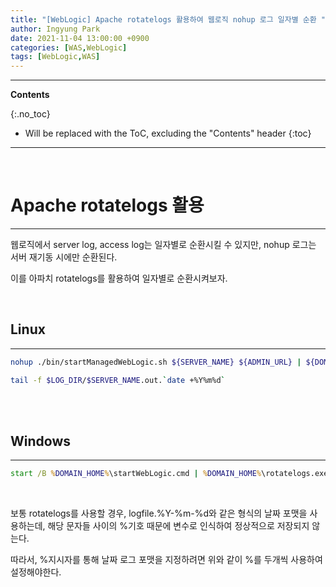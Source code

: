 ```yaml
---
title: "[WebLogic] Apache rotatelogs 활용하여 웹로직 nohup 로그 일자별 순환 "
author: Ingyung Park
date: 2021-11-04 13:00:00 +0900
categories: [WAS,WebLogic]
tags: [WebLogic,WAS]
---
```


---
**Contents**

{:.no_toc}

* Will be replaced with the ToC, excluding the "Contents" header
{:toc}
---

<br/>

# **Apache rotatelogs 활용**

---



웹로직에서 server log, access log는 일자별로 순환시킬 수 있지만, nohup 로그는 서버 재기동 시에만 순환된다.

이를 아파치 rotatelogs를 활용하여 일자별로 순환시켜보자.



<br/>



## **Linux**

---



```sh
nohup ./bin/startManagedWebLogic.sh ${SERVER_NAME} ${ADMIN_URL} | ${DOMAIN_HOME}/rotatelogs $LOG_DIR/$SERVER_NAME.out.%Y%m%d 86400 +540 2>&1 &

tail -f $LOG_DIR/$SERVER_NAME.out.`date +%Y%m%d`
```



<br/>

<br/>

## **Windows**

---



```bat
start /B %DOMAIN_HOME%\startWebLogic.cmd | %DOMAIN_HOME%\rotatelogs.exe %LOG_DIR%\%SERVER_NAME%.%%Y-%%m-%%d.log 86400 +540 2>&1 &
```



<br/>



보통 rotatelogs를 사용할 경우, logfile.%Y-%m-%d와 같은 형식의 날짜 포맷을 사용하는데, 해당 문자들 사이의 %기호 때문에 변수로 인식하여 정상적으로 저장되지 않는다.

따라서, %지시자를 통해 날짜 로그 포맷을 지정하려면 위와 같이 %를 두개씩 사용하여 설정해야한다. 

<br/>



